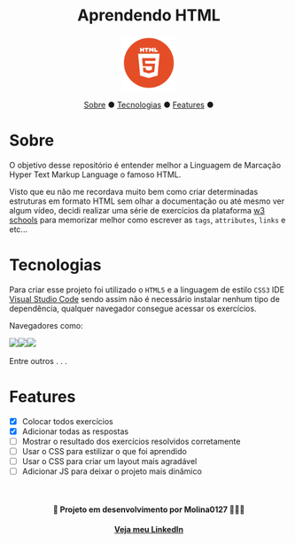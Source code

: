<h1 align="center">Aprendendo HTML</h1>

<p align="center">
<img height="100" src="./Exercises/img/logo_html-convertido-350.png" alt=""/>
</p>


<p align="center">
    <a href="#sobre">Sobre</a> ●
    <a href="#tecnologias">Tecnologias</a> ●
    <a href="#features">Features</a> ● 
</p>

# Sobre

<p>
O objetivo desse repositório é entender melhor a Linguagem de Marcação Hyper Text Markup Language o famoso HTML.

Visto que eu não me recordava muito bem como criar determinadas estruturas em formato HTML sem olhar a documentação ou até mesmo ver algum vídeo, decidi realizar uma série de exercícios da plataforma <a href="https://www.w3schools.com/">w3 schools</a> para memorizar melhor como escrever as <code>tags</code>, <code>attributes</code>, <code>links</code> e etc... 
</p>

# Tecnologias

<p>
    Para criar esse projeto foi utilizado o <code>HTML5</code> e a linguagem de estilo <code>CSS3</code> IDE <a href="https://code.visualstudio.com/">Visual Studio Code</a> sendo assim não é necessário instalar nenhum tipo de dependência, qualquer navegador consegue acessar os exercícios. 

Navegadores como:

<a href="https://www.google.com/chrome/?brand=BNSD&gclid=Cj0KCQjwuMuRBhCJARIsAHXdnqNPdog6aEqlDBO6Rhbp_G739_K2naiFHUjCGzQGuebafCNptoviDY4aAlzZEALw_wcB&gclsrc=aw.ds"><img width="100px" src="https://cdn.jsdelivr.net/gh/devicons/devicon/icons/chrome/chrome-original.svg"/></a><a href="https://www.mozilla.org/pt-BR/firefox/new/"><img width="100px" src="https://cdn.jsdelivr.net/gh/devicons/devicon/icons/firefox/firefox-original.svg"/></a><a href="https://www.opera.com/pt-br/gx"><img width="100px" src="https://cdn.jsdelivr.net/gh/devicons/devicon/icons/opera/opera-original.svg"/></a>

Entre outros . . .

</p>


# Features

- [x] Colocar todos exercícios
- [x] Adicionar todas as respostas
- [ ] Mostrar o resultado dos exercícios resolvidos corretamente
- [ ] Usar o CSS para estilizar o que foi aprendido 
- [ ] Usar o CSS para criar um layout mais agradável
- [ ] Adicionar JS para deixar o projeto mais dinâmico 

<br>

<h4 align="center"> 🚧 Projeto em desenvolvimento por Molina0127 👷‍♂️🚧</h4>
<h4 align="center">
<a href="https://www.linkedin.com/in/guilherme-molina-trindade-784bb420a/">Veja meu LinkedIn</a>
</h4>
